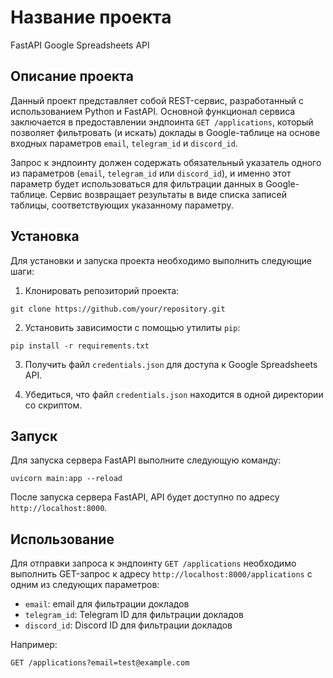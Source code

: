 # Название проекта

FastAPI Google Spreadsheets API

## Описание проекта

Данный проект представляет собой REST-сервис, разработанный с использованием Python и FastAPI. Основной функционал сервиса заключается в предоставлении эндпоинта `GET /applications`, который позволяет фильтровать (и искать) доклады в Google-таблице на основе входных параметров `email`, `telegram_id` и `discord_id`.

Запрос к эндпоинту должен содержать обязательный указатель одного из параметров (`email`, `telegram_id` или `discord_id`), и именно этот параметр будет использоваться для фильтрации данных в Google-таблице. Сервис возвращает результаты в виде списка записей таблицы, соответствующих указанному параметру.

## Установка

Для установки и запуска проекта необходимо выполнить следующие шаги:

1. Клонировать репозиторий проекта:

```
git clone https://github.com/your/repository.git
```

2. Установить зависимости с помощью утилиты `pip`:

```
pip install -r requirements.txt
```

3. Получить файл `credentials.json` для доступа к Google Spreadsheets API.

4. Убедиться, что файл `credentials.json` находится в одной директории со скриптом.

## Запуск

Для запуска сервера FastAPI выполните следующую команду:

```
uvicorn main:app --reload
```

После запуска сервера FastAPI, API будет доступно по адресу `http://localhost:8000`.

## Использование

Для отправки запроса к эндпоинту `GET /applications` необходимо выполнить GET-запрос к адресу `http://localhost:8000/applications` с одним из следующих параметров:

- `email`: email для фильтрации докладов
- `telegram_id`: Telegram ID для фильтрации докладов
- `discord_id`: Discord ID для фильтрации докладов

Например:

```
GET /applications?email=test@example.com
```
